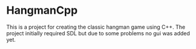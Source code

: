 # HangmanCpp
This is a project for creating the classic hangman game using C++. The project initially required SDL but due to some problems no gui was added yet.
